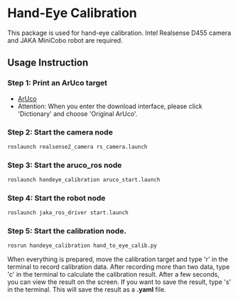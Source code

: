 # Hand-Eye Calibration

This package is used for hand-eye calibration. Intel Realsense D455 camera and JAKA MiniCobo robot are required.

## Usage Instruction

### Step 1: Print an ArUco target
- [ArUco](https://chev.me/arucogen/)
- Attention: When you enter the download interface, please click 'Dictionary' and choose 'Original ArUco'. 

### Step 2: Start the camera node
```bash
roslaunch realsense2_camera rs_camera.launch
```
### Step 3: Start the aruco_ros node
```bash
roslaunch handeye_calibration aruco_start.launch
```
### Step 4: Start the robot node
```bash
roslaunch jaka_ros_driver start.launch
```
### Step 5: Start the calibration node. 
```bash
rosrun handeye_calibration hand_to_eye_calib.py
```
When everything is prepared, move the calibration target and type 'r' in the terminal to record calibration data. After recording more than two data, type 'c' in the terminal to calculate the calibration result. After a few seconds, you can view the result on the screen. If you want to save the result, type 's' in the terminal. This will save the result as a **.yaml** file.
